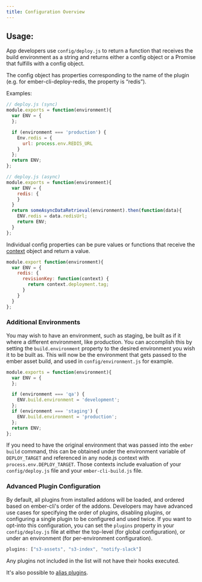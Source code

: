 ```yaml
---
title: Configuration Overview
---
```


## Usage:

App developers use `config/deploy.js` to return a function that receives the build environment as a string and returns either a config object or a Promise that fulfills with a config object.

The config object has properties corresponding to the name of the plugin (e.g. for ember-cli-deploy-redis, the property is “redis”).

Examples:

```javascript
// deploy.js (sync)
module.exports = function(environment){
  var ENV = {
  };

  if (environment === 'production') {
    Env.redis = {
      url: process.env.REDIS_URL
    }
  };
  return ENV;
};
```

```javascript
// deploy.js (async)
module.exports = function(environment){
  var ENV = {
    redis: {
    }
  }
  return someAsyncDataRetrieval(environment).then(function(data){
    ENV.redis = data.redisUrl;
    return ENV;
  }
};
```

Individual config properties can be pure values or functions that receive the [context](../deployment-context) object and return a value.

```javascript
module.export function(environment){
  var ENV = {
    redis: {
      revisionKey: function(context) {
        return context.deployment.tag;
      }
    }
  }
};
```

### Additional Environments

You may wish to have an environment, such as staging, be built as if it where a different environment, like production. You can accomplish this by setting the `build.environment` property to the desired environment you wish it to be built as. This will now be the environment that gets passed to the ember asset build, and used in `config/environment.js` for example.

```javascript
module.exports = function(environment){
  var ENV = {
  };

  if (environment === 'qa') {
    ENV.build.environment = 'development';
  };
  if (environment === 'staging') {
    ENV.build.environment = 'production';
  };
  return ENV;
};
```

If you need to have the original environment that was passed into the `ember build` command, this can be obtained under the environment variable of `DEPLOY_TARGET` and referenced in any node.js context with `process.env.DEPLOY_TARGET`. Those contexts include evaluation of your `config/deploy.js` file and your `ember-cli-build.js` file.

### Advanced Plugin Configuration

By default, all plugins from installed addons will be loaded, and
ordered based on ember-cli's order of the addons. Developers may have advanced use cases
for specifying the order of plugins, disabling plugins, or configuring a single plugin to
be configured and used twice.
If you want to opt-into this configuration, you can set the `plugins` property in your `config/deploy.js` file at either the top-level (for global configuration), or under an environment (for per-environment configuration).

```javascript
plugins: ["s3-assets", "s3-index", "notify-slack"]
```

Any plugins not included in the list will not have their hooks executed.

It's also possible to [alias plugins](../aliasing-plugins).
